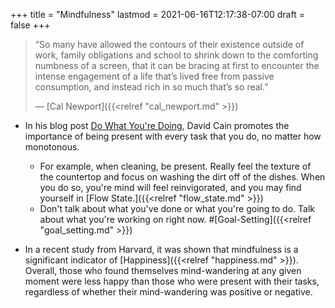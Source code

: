 +++
title = "Mindfulness"
lastmod = 2021-06-16T12:17:38-07:00
draft = false
+++

> “So many have allowed the contours of their existence outside of work, family obligations and school to shrink down to the comforting numbness of a screen, that it can be bracing at first to encounter the intense engagement of a life that’s lived free from passive consumption, and instead rich in so much that’s so real.”
>
> — [Cal Newport]({{<relref "cal_newport.md" >}})

-   In his blog post [Do What You're Doing](https://www.raptitude.com/2019/11/do-what-youre-doing/), David Cain promotes the importance of being present with every task that you do, no matter how monotonous.
    -   For example, when cleaning, be present. Really feel the texture of the countertop and focus on washing the dirt off of the dishes. When you do so, you're mind will feel reinvigorated, and you may find yourself in [Flow State.]({{<relref "flow_state.md" >}})
    -   Don't talk about what you've done or what you're going to do. Talk about what you're working on right now. #[Goal-Setting]({{<relref "goal_setting.md" >}})

-   In a recent study from Harvard, it was shown that mindfulness is a significant indicator of [Happiness]({{<relref "happiness.md" >}}). Overall, those who found themselves mind-wandering at any given moment were less happy than those who were present with their tasks, regardless of whether their mind-wandering was positive or negative.